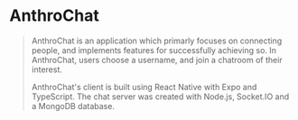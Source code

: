 # AnthroChat
> AnthroChat is an application which primarly focuses on connecting people, and implements features for successfully achieving so.
> In AnthroChat, users choose a username, and join a chatroom of their interest.
> 
> AnthroChat's client is built using React Native with Expo and TypeScript. The chat server was created with Node.js, Socket.IO and a MongoDB database.
